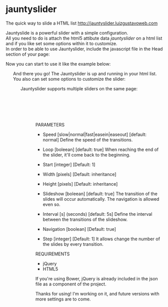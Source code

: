 # jauntyslider
The quick way to slide a HTML list
http://jauntyslider.luizgustavoweb.com

<p>Jauntyslide is a powerful slider with a simple configuration.<br>
All you need to do is attach the html5 attibute data <em>jauntyslider</em> on a html list and if you like set some options within it to customize.<br>
In order to be able to use Jauntyslider, include the javascript file in the Head section of your page:</p>

<code><script src="js/jauntyslider.js"></script></code>

<p>Now you can start to use it like the example below:</p>

<ul data-jauntyslider>

<p>And there you go! The Jauntyslider is up and running in your html list.<br>
You also can set some options to customize the slider:</p>

<code><ul data-jauntyslider="loop:false; speed:fast;"></code>

Jauntyslider supports multiple sliders on the same page:

<code>
<ul id="slider-1" data-jauntyslider="loop:false; speed:fast;">
<ul id="slider-2" data-jauntyslider="slideshow:true; duration:4s;">
</code>

PARAMETERS

- Speed
[slow|normal|fast|easein|easeout]
[default: normal]
Define the speed of the transitions.

- Loop
[boleean]
[default: true]
When reaching the end of the slider, it'll come back to the beginning.

- Start
[integer]
[Default: 1]


- Width
[pixels] 
[Default: inheritance]


- Height
[pixels] 
[Default: inheritance]


- Slideshow
[boleean]
[default: true]
The transition of the slides will occur automatically.
The navigation is allowed even so.

- Interval
[s] (seconds)
[default: 5s]
Define the interval between the transitions of the slideshow.

- Navigation
[boolean]
[Default: true]


- Step
[integer]
[Default: 1]
It allows change the number of the slides by every transition.


REQUIREMENTS
- jQuery
- HTML5

If you're using Bower, jQuery is already included in the json file as a component of the project.


Thanks for using!
I'm working on it, and future versions with more settings are to come.
